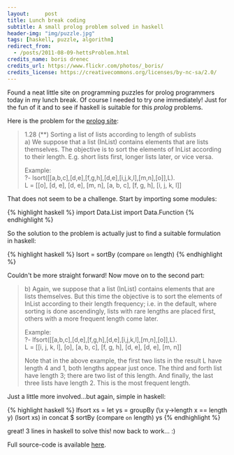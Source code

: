 ```yaml
---
layout:     post
title: Lunch break coding
subtitle: A small prolog problem solved in haskell
header-img: "img/puzzle.jpg"
tags: [haskell, puzzle, algorithm]
redirect_from:
  - /posts/2011-08-09-hettsProblem.html
credits_name: boris drenec
credits_url: https://www.flickr.com/photos/_boris/
credits_license: https://creativecommons.org/licenses/by-nc-sa/2.0/
---
```


Found a neat little site on programming puzzles for prolog programmers today in my lunch break. Of course I needed to try one immediately! Just for the fun of it and to see if haskell is suitable for this *prolog* problems.

Here is the problem for the [prolog site](https://sites.google.com/site/prologsite/prolog-problems/1):

> 1.28 (**) Sorting a list of lists according to length of sublists  
> a) We suppose that a list (InList) contains elements that are lists themselves. The objective is to sort the elements of InList according to their length. E.g. short lists first, longer lists later, or vice versa.
> 
> Example:  
> ?- lsort([[a,b,c],[d,e],[f,g,h],[d,e],[i,j,k,l],[m,n],[o]],L).  
> L = [[o], [d, e], [d, e], [m, n], [a, b, c], [f, g, h], [i, j, k, l]]
> 

That does not seem to be a challenge. Start by importing some modules:

{% highlight haskell %}
import Data.List
import Data.Function
{% endhighlight %}

So the solution to the problem is actually just to find a suitable formulation in haskell:

{% highlight haskell %}
lsort = sortBy (compare `on` length)
{% endhighlight %}

Couldn't be more straight forward! Now move on to the second part:

> b) Again, we suppose that a list (InList) contains elements that are lists themselves. But this time the objective is to sort the elements of InList according to their length frequency; i.e. in the default, where sorting is done ascendingly, lists with rare lengths are placed first, others with a more frequent length come later.
> 
> Example:  
> ?- lfsort([[a,b,c],[d,e],[f,g,h],[d,e],[i,j,k,l],[m,n],[o]],L).  
> L = [[i, j, k, l], [o], [a, b, c], [f, g, h], [d, e], [d, e], [m, n]]
> 
> Note that in the above example, the first two lists in the result L have length 4 and 1, both lengths appear just once. The third and forth list have length 3; there are two list of this length. And finally, the last three lists have length 2. This is the most frequent length. 

Just a little more involved...but again, simple in haskell:

{% highlight haskell %}
lfsort xs = let ys = groupBy (\x y->length x == length y) (lsort xs) in
  concat $ sortBy (compare `on` length) ys
{% endhighlight %}

great! 3 lines in haskell to solve this! now back to work... :)

Full source-code is available [here](/code/hettsproblem/hett.hs).

